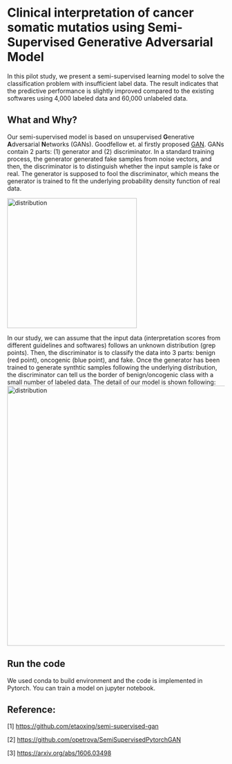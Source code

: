 # Clinical interpretation of cancer somatic mutatios using Semi-Supervised Generative Adversarial Model

In this pilot study, we present a semi-supervised learning model to solve the classification problem with insufficient label data. The result indicates that the predictive performance is slightly improved compared to the existing softwares using 4,000 labeled data and 60,000 unlabeled data. 


## What and Why?

Our semi-supervised model is based on unsupervised **G**enerative **A**dversarial **N**etworks (GANs). Goodfellow et. al firstly proposed [GAN](https://arxiv.org/abs/1406.2661). GANs contain 2 parts: (1) generator and (2) discriminator. In a standard training process, the generator generated fake samples from noise vectors, and then, the discriminator is to distinguish whether the input sample is fake or real. The generator is supposed to fool the discriminator, which means the generator is trained to fit the underlying probability density function of real data. 

<img src="https://github.com/WGLab/SGAN/blob/main/figs/semi-supervised.png" width="300" alt="distribution"/><br/>

In our study, we can assume that the input data (interpretation scores from different guidelines and softwares) follows an unknown distribution (grep points). Then, the discriminator is to classify the data into 3 parts: benign (red point), oncogenic (blue point), and fake. Once the generator has been trained to generate synthtic samples following the underlying distribution, the discriminator can tell us the border of benign/oncogenic class with a small number of labeled data. The detail of our model is shown following:
<img src="https://github.com/WGLab/SGAN/blob/main/figs/ourmodel.png" width="600" alt="distribution"/><br/>

## Run the code

We used conda to build environment and the code is implemented in Pytorch. You can train a model on jupyter notebook.



## Reference:

[1] https://github.com/etaoxing/semi-supervised-gan

[2] https://github.com/opetrova/SemiSupervisedPytorchGAN

[3] https://arxiv.org/abs/1606.03498
